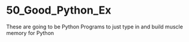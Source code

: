 # 50_Good_Python_Ex
These are going to be Python Programs to just type in and build muscle memory for Python
